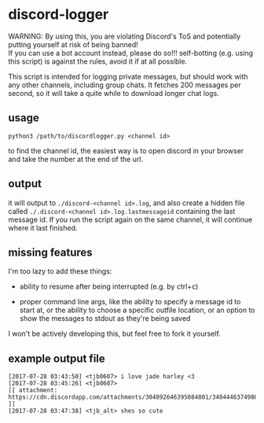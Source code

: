 # discord-logger
WARNING: By using this, you are violating Discord's ToS and potentially putting yourself at risk of being banned!  
If you can use a bot account instead, please do so!!! self-botting (e.g. using this script) is against the rules, avoid it if at all possible.

This script is intended for logging private messages, but should work with any other channels, including group chats. It fetches 200 messages per second, so it will take a quite while to download longer chat logs.

## usage
```
python3 /path/to/discordlogger.py <channel id>
```
to find the channel id, the easiest way is to open discord in your browser and take the number at the end of the url.

## output

it will output to `./discord-<channel id>.log`, and also create a hidden file called `./.discord-<channel id>.log.lastmessageid` containing the last message id. If you run the script again on the same channel, it will continue where it last finished.

## missing features

I'm too lazy to add these things:

* ability to resume after being interrupted (e.g. by ctrl+c)

* proper command line args, like the ability to specify a message id to start at, or the ability to choose a specific outfile location, or an option to show the messages to stdout as they're being saved

I won't be actively developing this, but feel free to fork it yourself.

## example output file
```
[2017-07-28 03:43:50] <tjb0607> i love jade harley <3
[2017-07-28 03:45:26] <tjb0607> 
[[ attachment: https://cdn.discordapp.com/attachments/304892646395084801/340444637498048522/my_wife.png ]]
[2017-07-28 03:47:38] <tjb_alt> shes so cute
```
